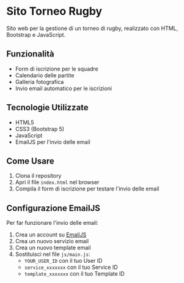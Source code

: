 # Sito Torneo Rugby

Sito web per la gestione di un torneo di rugby, realizzato con HTML, Bootstrap e JavaScript.

## Funzionalità

- Form di iscrizione per le squadre
- Calendario delle partite
- Galleria fotografica
- Invio email automatico per le iscrizioni

## Tecnologie Utilizzate

- HTML5
- CSS3 (Bootstrap 5)
- JavaScript
- EmailJS per l'invio delle email

## Come Usare

1. Clona il repository
2. Apri il file `index.html` nel browser
3. Compila il form di iscrizione per testare l'invio delle email

## Configurazione EmailJS

Per far funzionare l'invio delle email:

1. Crea un account su [EmailJS](https://www.emailjs.com/)
2. Crea un nuovo servizio email
3. Crea un nuovo template email
4. Sostituisci nel file `js/main.js`:
   - `YOUR_USER_ID` con il tuo User ID
   - `service_xxxxxxx` con il tuo Service ID
   - `template_xxxxxxx` con il tuo Template ID 